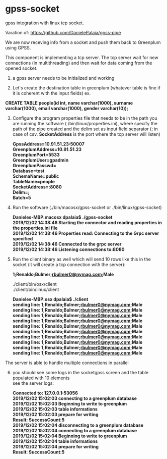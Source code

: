 # gpss-socket

gpss integration with linux tcp socket.

Varation of:
https://github.com/DanielePalaia/gpss-pipe

We are now receving info from a socket and push them back to Greenplum using GPSS.

This component is implementing a tcp server. The tcp server wait for new connections (in multithreading) and then wait for data coming from the opened socket. </br>

1) a gpss server needs to be initialized and working </br>

3) Let's create the destination table in greenplum (whatever table is fine if it is coherent with the input fields) ex. </br>

  **CREATE TABLE people(id int, name varchar(1000), surname varchar(1000), email varchar(1000), gender varchar(10));** </br>

3) Configure the program properties file that needs to be in the path you are running the software (./bin/linux/properties.ini), where specify the path of the pipe created and the delim set as input field separator (; in case of csv. **SocketAddress** is the port where the tcp server will listen) </br>

   **GpssAddress=10.91.51.23:50007</br>**
   **GreenplumAddress=10.91.51.23</br>**
   **GreenplumPort=5533</br>**
   **GreenplumUser=gpadmin</br>**
   **GreenplumPasswd=</br>**
   **Database=test</br>**
   **SchemaName=public</br>**
   **TableName=people</br>**
   **SocketAddress=:8080</br>**
   **Delim=;</br>**
   **Batch=5</br>**

4) Run the software (./bin/macosx/gpss-socket or ./bin/linux/gpss-socket) </br>

   **Danieles-MBP:macosx dpalaia$ ./gpss-socket**</br>
   **2019/12/02 14:38:46 Starting the connector and reading properties in the properties.ini file**</br>
   **2019/12/02 14:38:46 Properties read: Connecting to the Grpc server specified**</br>
   **2019/12/02 14:38:46 Connected to the grpc server**</br>
   **2019/12/02 14:38:46 Listening connections to:8080**</br>

5) Run the client binary as well which will send 10 rows like this in the socket (it will create a tcp connection with the server):</br>

   **1;Renaldo;Bulmer;rbulmer0@nymag.com;Male**</br>

    ./client/bin/osx/client</br>
    ./client/bin/linux/client</br>
   
   **Danieles-MBP:osx dpalaia$ ./client**</br>
   **sending line: 1;Renaldo;Bulmer;rbulmer0@nymag.com;Male**</br>
   **sending line: 1;Renaldo;Bulmer;rbulmer0@nymag.com;Male**</br>
   **sending line: 1;Renaldo;Bulmer;rbulmer0@nymag.com;Male**</br>
   **sending line: 1;Renaldo;Bulmer;rbulmer0@nymag.com;Male**</br>
   **sending line: 1;Renaldo;Bulmer;rbulmer0@nymag.com;Male**</br>
   **sending line: 1;Renaldo;Bulmer;rbulmer0@nymag.com;Male**</br>
   **sending line: 1;Renaldo;Bulmer;rbulmer0@nymag.com;Male**</br>
   **sending line: 1;Renaldo;Bulmer;rbulmer0@nymag.com;Male**</br>
   **sending line: 1;Renaldo;Bulmer;rbulmer0@nymag.com;Male**</br>
   **sending line: 1;Renaldo;Bulmer;rbulmer0@nymag.com;Male**</br>
 
 The server is able to handle multiple connections in parallel

6) you should see some logs in the socketgpss screen and the table populated with 10 elements </br>
see the server logs:</br>

   **Connected to: 127.0.0.1:53056**</br>
   **2019/12/02 15:02:03 connecting to a greenplum database**</br>
   **2019/12/02 15:02:03 Beginning to write to greenplum**</br>
   **2019/12/02 15:02:03 table informations**</br>
   **2019/12/02 15:02:03 prepare for writing**</br>
   **Result:  SuccessCount:5**</br>
   **2019/12/02 15:02:04 disconnecting to a greenplum database**</br>
   **2019/12/02 15:02:04 connecting to a greenplum database**</br>
   **2019/12/02 15:02:04 Beginning to write to greenplum**</br>
   **2019/12/02 15:02:04 table informations**</br>
   **2019/12/02 15:02:04 prepare for writing**</br>
   **Result:  SuccessCount:5**</br>

